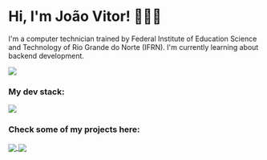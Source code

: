 <h1>Hi, I'm João Vitor! 👋🏻🤩</h1>

<p>I'm a computer technician trained by Federal Institute of Education Science and Technology of Rio Grande do Norte (IFRN). I'm currently learning about backend development.</p>
<a href="https://github.com/anuraghazra/github-readme-stats">
  <img align="center" src="https://github-readme-stats.vercel.app/api?username=JotaVPinheiro&show_icons=true&counting_private=true&theme=aura&border_color=363636" />
</a>
  
<h3>My dev stack:</h3>
<a href="https://github.com/anuraghazra/github-readme-stats">
  <img align="center" src="https://github-readme-stats.vercel.app/api/top-langs/?username=JotaVPinheiro&theme=aura&langs_count=4&layout=compact&border_color=363636" />
</a>

<h3>Check some of my projects here:</h3>
<a href="https://github.com/JotaVPinheiro/csgo-guns">
  <img align="center" src="https://github-readme-stats.vercel.app/api/pin/?username=JotaVPinheiro&repo=csgo-guns&show_owner=true&theme=aura&border_color=363636" />
</a>
<a href="https://github.com/JotaVPinheiro/tg-quantosdiaspronatalbot">
  <img align="center" src="https://github-readme-stats.vercel.app/api/pin/?username=JotaVPinheiro&repo=tg-quantosdiaspronatalbot&show_owner=true&theme=aura&border_color=363636" />
</a>
